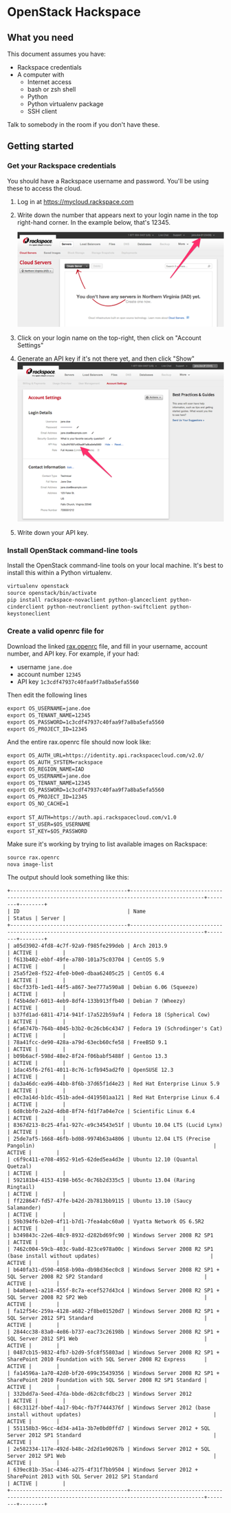 # OpenStack Hackspace

## What you need

This document assumes you have:

- Rackspace credentials
- A computer with
	* Internet access
	* bash or zsh shell 
	* Python
	* Python virtualenv package
	* SSH client

Talk to somebody in the room if you don't have these.



## Getting started

### Get your Rackspace credentials

You should have a Rackspace username and password. You'll be using these to access the cloud. 

1. Log in at <https://mycloud.rackspace.com>
2. Write down the number that appears next to your login name in the top right-hand corner. In the example below, that's 12345.

	![image](rackspace-screen.png)

3. Click on your login name on the top-right, then click on "Account Settings"
4. Generate an API key if it's not there yet, and then click "Show"
	![image](rackspace-api.png)
5. Write down your API key.



### Install OpenStack command-line tools

Install the OpenStack command-line tools on your local machine. It's best to install this within a Python virtualenv.

    virtualenv openstack
    source openstack/bin/activate
    pip install rackspace-novaclient python-glanceclient python-cinderclient python-neutronclient python-swiftclient python-keystoneclient
    
    
### Create a valid openrc file for 


Download the linked [rax.openrc] file, and fill in your username, account number, and API key. For example, if your had:
 * username `jane.doe`
 * account number `12345`
 * API key `1c3cdf47937c40faa9f7a8ba5efa5560`
 
 Then edit the following lines

    export OS_USERNAME=jane.doe
    export OS_TENANT_NAME=12345
    export OS_PASSWORD=1c3cdf47937c40faa9f7a8ba5efa5560
    export OS_PROJECT_ID=12345
    
And the entire rax.openrc file should now look like:


	export OS_AUTH_URL=https://identity.api.rackspacecloud.com/v2.0/
	export OS_AUTH_SYSTEM=rackspace
	export OS_REGION_NAME=IAD
	export OS_USERNAME=jane.doe
	export OS_TENANT_NAME=12345
	export OS_PASSWORD=1c3cdf47937c40faa9f7a8ba5efa5560
	export OS_PROJECT_ID=12345
	export OS_NO_CACHE=1
	
	export ST_AUTH=https://auth.api.rackspacecloud.com/v1.0
	export ST_USER=$OS_USERNAME
	export ST_KEY=$OS_PASSWORD


Make sure it's working by trying to list available images on Rackspace:

    source rax.openrc
    nova image-list

The output should look something like this:

	
	+--------------------------------------+----------------------------------------------------------------------------------------------+--------+--------+
	| ID                                   | Name                                                                                         | Status | Server |
	+--------------------------------------+----------------------------------------------------------------------------------------------+--------+--------+
	| a05d3902-4fd8-4c7f-92a9-f985fe299deb | Arch 2013.9                                                                                  | ACTIVE |        |
	| f613b402-ebbf-49fe-a780-101a75c03704 | CentOS 5.9                                                                                   | ACTIVE |        |
	| 25a5f2e8-f522-4fe0-b0e0-dbaa62405c25 | CentOS 6.4                                                                                   | ACTIVE |        |
	| 6bcf33fb-1ed1-44f5-a867-3ee777a590a8 | Debian 6.06 (Squeeze)                                                                        | ACTIVE |        |
	| f45b4de7-6013-4eb9-8df4-133b913ffb40 | Debian 7 (Wheezy)                                                                            | ACTIVE |        |
	| b37fd1ad-6811-4714-941f-17a522b59af4 | Fedora 18 (Spherical Cow)                                                                    | ACTIVE |        |
	| 6fa6747b-764b-4045-b3b2-0c26cb6c4347 | Fedora 19 (Schrodinger's Cat)                                                                | ACTIVE |        |
	| 78a41fcc-de90-428a-a79d-63ecb60cfe58 | FreeBSD 9.1                                                                                  | ACTIVE |        |
	| b09b6acf-598d-48e2-8f24-f06babf5488f | Gentoo 13.3                                                                                  | ACTIVE |        |
	| 1dac45f6-2f61-4011-8c76-1cfb945ad2f0 | OpenSUSE 12.3                                                                                | ACTIVE |        |
	| da3a46dc-ea96-44bb-8f6b-37d65f1d4e23 | Red Hat Enterprise Linux 5.9                                                                 | ACTIVE |        |
	| e0c3a14d-b1dc-451b-ade4-d419501aa121 | Red Hat Enterprise Linux 6.4                                                                 | ACTIVE |        |
	| 6d8cbbf0-2a2d-4db8-8f74-fd1f7a04e7ce | Scientific Linux 6.4                                                                         | ACTIVE |        |
	| 8367d213-8c25-4fa1-927c-e9c34543e51f | Ubuntu 10.04 LTS (Lucid Lynx)                                                                | ACTIVE |        |
	| 25de7af5-1668-46fb-bd08-9974b63a4806 | Ubuntu 12.04 LTS (Precise Pangolin)                                                          | ACTIVE |        |
	| c6f9c411-e708-4952-91e5-62ded5ea4d3e | Ubuntu 12.10 (Quantal Quetzal)                                                               | ACTIVE |        |
	| 592181b4-4153-4198-b65c-0c76b2d335c5 | Ubuntu 13.04 (Raring Ringtail)                                                               | ACTIVE |        |
	| ff228647-fd57-47fe-b42d-2b7813bb9115 | Ubuntu 13.10 (Saucy Salamander)                                                              | ACTIVE |        |
	| 59b394f6-b2e0-4f11-b7d1-7fea4abc60a0 | Vyatta Network OS 6.5R2                                                                      | ACTIVE |        |
	| b349843c-22e6-48c9-8932-d282bd69fc90 | Windows Server 2008 R2 SP1                                                                   | ACTIVE |        |
	| 7462c004-59cb-403c-9a8d-823ce978a00c | Windows Server 2008 R2 SP1 (base install without updates)                                    | ACTIVE |        |
	| b640fa31-d590-4058-b90a-db98d36ec0c8 | Windows Server 2008 R2 SP1 + SQL Server 2008 R2 SP2 Standard                                 | ACTIVE |        |
	| b4a0aee1-a218-455f-8c7a-ecef527d43c4 | Windows Server 2008 R2 SP1 + SQL Server 2008 R2 SP2 Web                                      | ACTIVE |        |
	| fa12f54c-259a-4128-a682-2f8be01520d7 | Windows Server 2008 R2 SP1 + SQL Server 2012 SP1 Standard                                    | ACTIVE |        |
	| 2844cc38-83a0-4e86-b737-eac73c26198b | Windows Server 2008 R2 SP1 + SQL Server 2012 SP1 Web                                         | ACTIVE |        |
	| 0487cb15-9832-4fb7-b2d9-5fc8f55803ad | Windows Server 2008 R2 SP1 + SharePoint 2010 Foundation with SQL Server 2008 R2 Express      | ACTIVE |        |
	| fa14596a-1a70-42d0-bf20-699c35439356 | Windows Server 2008 R2 SP1 + SharePoint 2010 Foundation with SQL Server 2008 R2 SP1 Standard | ACTIVE |        |
	| 332bdd7a-5eed-47da-bbde-d62c8cfdbc23 | Windows Server 2012                                                                          | ACTIVE |        |
	| 68c3112f-bbef-4a17-9b4c-fb7f7444376f | Windows Server 2012 (base install without updates)                                           | ACTIVE |        |
	| 551158b3-96cc-4d34-a41a-3b7e0bd0ffd7 | Windows Server 2012 + SQL Server 2012 SP1 Standard                                           | ACTIVE |        |
	| 2e582334-117e-492d-b48c-2d2d1e90267b | Windows Server 2012 + SQL Server 2012 SP1 Web                                                | ACTIVE |        |
	| 639ec81b-35ac-4346-a275-4f31f7bb9504 | Windows Server 2012 + SharePoint 2013 with SQL Server 2012 SP1 Standard                      | ACTIVE |        |
	+--------------------------------------+----------------------------------------------------------------------------------------------+--------+--------+




[rax.openrc]: https://github.com/lorin/openstack-hackspace/blob/master/rax.openrc